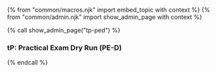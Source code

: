 {% from "common/macros.njk" import embed_topic with context %}
{% from "common/admin.njk" import show_admin_page with context %}

{% call show_admin_page("tp-ped") %}
<div id="main">

### <div class="text-white bg-primary p-1">tP: Practical Exam Dry Run (PE-D)</div>
<div id="tp-practicalexam-dry-run">
<include src="tp-ped-fragment.md" />
</div>

</div>

{% endcall %}
